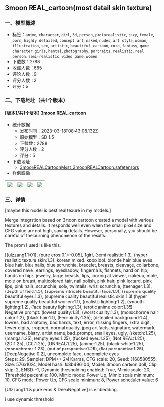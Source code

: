 ## 3moon REAL_cartoon(most detail skin texture)
### 一、模型概述

- 标签：`anime`, `character`, `girl`, `3d`, `person`, `photorealistic`, `sexy`, `female`, `porn`, `highly detailed`, `concept art`, `naked`, `nudes`, `art style`, `woman`, `illustration`, `sex`, `artistic`, `beautiful`, `cartoon`, `cute`, `fantasy`, `game character`, `girls`, `hentai`, `photography`, `portraits`, `realistic`, `real person`, `semi-realistic`, `video game`, `women`
- 下载数：2788
- 收藏人数：685
- 评论人数：9
- 评分人数：2
- 评分：5

### 二、下载地址（共1个版本）

#### [版本1/共1个版本] 3moon REAL_cartoon

- 统计数据
  - 发布时间：2023-03-18T08:43:08.132Z
  - 原始模型：SD 1.5
  - 下载数：2788
  - 评分人数：2
  - 评分：5
- 下载地址
  - [3moonREALCartoonMost_3moonREALCartoon.safetensors](https://civitai.com/api/download/models/18055)
- 样例图像：

| <img src="https://image.civitai.com/xG1nkqKTMzGDvpLrqFT7WA/90058934-3b77-4652-795b-978521595800/width=450/185232.jpeg" /> | <img src="https://image.civitai.com/xG1nkqKTMzGDvpLrqFT7WA/fda635f5-dd79-4ba6-9893-295fcc64cc00/width=450/185233.jpeg" /> | <img src="https://image.civitai.com/xG1nkqKTMzGDvpLrqFT7WA/2da90618-9ac3-4f0a-4b4e-f14f0be16400/width=450/185235.jpeg" /> | <img src="https://image.civitai.com/xG1nkqKTMzGDvpLrqFT7WA/a4de4ece-7f6b-4a5a-99ec-bd20d0951600/width=450/185231.jpeg" /> |
| ---- | ---- | ---- | ---- |


### 三、详情
<p>[maybe this model is best real texure in my models.]</p><p></p><p>Merge integration based on 3moon cartoon created a model with various textures and details. It responds well even when the small pixel size and CFG value are not high, saving details. However, personally, you should be careful of the burning phenomenon of the results.</p><p></p><p>The prom I used is like this.</p><p></p><p>[(ulzzang1.1:0.1), (pure eros:0.1):-0.05], 1girl, (semi realistic:1.3), (hyper realistic texture skin:1.3), korean mixed, kpop idol, blonde hair, blue eyes, blue hair, blue nails, blue scrunchie, bracelet, breasts, cleavage, collarbone, covered navel, earrings, eyeshadow, fingernails, fishnets, hand on hip, hands on hips, jewelry, large breasts, lips, looking at viewer, makeup, mole, mole on breast, multicolored hair, nail polish, pink hair, pink leotard, pink lips, pink nails, scrunchie, solo, twintails, wrist scrunchie, (teenager:1.3), (depth of field:1.3), (supreme intricate beautiful face:1.3), (supreme quality beautiful eyes:1.3), (supreme quality beautiful realistic skin:1.3) (hyper supreme quality beautiful women:1.1), (realistic lighting:1.2), (smooth lighting:1.2), (face beauty lighting:1.3), (erotic anime color:1.35)<br />Negative prompt: (lowest quality:1.3), (worst quality:1.3), (monochorme hair color:1.2), (black hair:1.1), (Femininity:1.35), (deteailed background:1.4), lowres, bad anatomy, bad hands, text, error, missing fingers, extra digit, fewer digits, cropped, normal quality, jpeg artifacts, signature, watermark, username, blurry, artist name, bad_prompt, small eyes, ugly, (sketch:1.25), (manga:1.25), (empty eyes:1.25), (fucked eyes:1.25), (Not REAL:1.25), (2D:1.25), (CG:1.25), (UNREAL:1.25), (anime:1.25), (black-white:1.25), (monochrome:1.25), (out of perspective:1.25), (flat perspective:1.25), [DeepNegative:0.2], uncomplete face, uncomplete eyes<br />Steps: 29, Sampler: DPM++ 2M Karras, CFG scale: 20, Seed: 3168580555, Size: 576x1024, Model hash: fc8b496104, Model: 3moon cartoon doll, Clip skip: 2, ENSD: -1, Dynamic thresholding enabled: True, Mimic scale: 20, Threshold percentile: 100, Mimic mode: Power Up, Mimic scale minimum: 10, CFG mode: Power Up, CFG scale minimum: 8, Power scheduler value: 6</p><p></p><p>[Ulzzang1.1 &amp; pure eros &amp; DeepNegative] is embedding. </p><p>i use dynamic threshold</p>